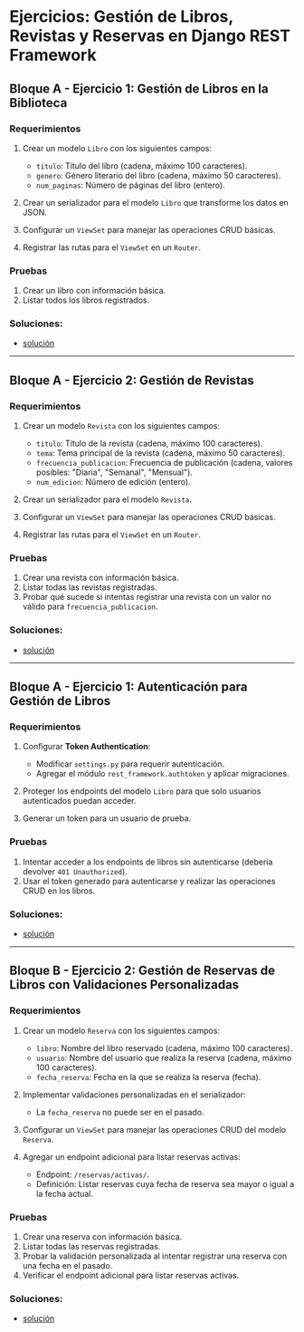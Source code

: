 # Ejercicios: Gestión de Libros, Revistas y Reservas en Django REST Framework

## Bloque A - Ejercicio 1: Gestión de Libros en la Biblioteca

### Requerimientos
1. Crear un modelo `Libro` con los siguientes campos:
   - `titulo`: Título del libro (cadena, máximo 100 caracteres).
   - `genero`: Género literario del libro (cadena, máximo 50 caracteres).
   - `num_paginas`: Número de páginas del libro (entero).

2. Crear un serializador para el modelo `Libro` que transforme los datos en JSON.

3. Configurar un `ViewSet` para manejar las operaciones CRUD básicas.

4. Registrar las rutas para el `ViewSet` en un `Router`.

### Pruebas
1. Crear un libro con información básica.
2. Listar todos los libros registrados.

### Soluciones:
* [solución](bloque-a-ej-1/)

---

## Bloque A - Ejercicio 2: Gestión de Revistas

### Requerimientos
1. Crear un modelo `Revista` con los siguientes campos:
   - `titulo`: Título de la revista (cadena, máximo 100 caracteres).
   - `tema`: Tema principal de la revista (cadena, máximo 50 caracteres).
   - `frecuencia_publicacion`: Frecuencia de publicación (cadena, valores posibles: "Diaria", "Semanal", "Mensual").
   - `num_edicion`: Número de edición (entero).

2. Crear un serializador para el modelo `Revista`.

3. Configurar un `ViewSet` para manejar las operaciones CRUD básicas.

4. Registrar las rutas para el `ViewSet` en un `Router`.

### Pruebas
1. Crear una revista con información básica.
2. Listar todas las revistas registradas.
3. Probar qué sucede si intentas registrar una revista con un valor no válido para `frecuencia_publicacion`.

### Soluciones:
* [solución](bloque-a-ej-2/)

---

## Bloque A - Ejercicio 1: Autenticación para Gestión de Libros

### Requerimientos
1. Configurar **Token Authentication**:
   - Modificar `settings.py` para requerir autenticación.
   - Agregar el módulo `rest_framework.authtoken` y aplicar migraciones.

2. Proteger los endpoints del modelo `Libro` para que solo usuarios autenticados puedan acceder.

3. Generar un token para un usuario de prueba.

### Pruebas
1. Intentar acceder a los endpoints de libros sin autenticarse (debería devolver `401 Unauthorized`).
2. Usar el token generado para autenticarse y realizar las operaciones CRUD en los libros.

### Soluciones:
* [solución](bloque-b-ej-1/)

---

## Bloque B - Ejercicio 2: Gestión de Reservas de Libros con Validaciones Personalizadas

### Requerimientos
1. Crear un modelo `Reserva` con los siguientes campos:
   - `libro`: Nombre del libro reservado (cadena, máximo 100 caracteres).
   - `usuario`: Nombre del usuario que realiza la reserva (cadena, máximo 100 caracteres).
   - `fecha_reserva`: Fecha en la que se realiza la reserva (fecha).

2. Implementar validaciones personalizadas en el serializador:
   - La `fecha_reserva` no puede ser en el pasado.

3. Configurar un `ViewSet` para manejar las operaciones CRUD del modelo `Reserva`.

4. Agregar un endpoint adicional para listar reservas activas:
   - Endpoint: `/reservas/activas/`.
   - Definición: Listar reservas cuya fecha de reserva sea mayor o igual a la fecha actual.

### Pruebas
1. Crear una reserva con información básica.
2. Listar todas las reservas registradas.
3. Probar la validación personalizada al intentar registrar una reserva con una fecha en el pasado.
4. Verificar el endpoint adicional para listar reservas activas.

### Soluciones:
* [solución](bloque-b-ej-2/)